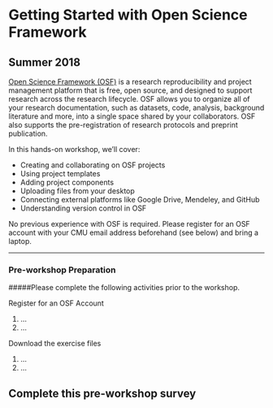 # Getting Started with Open Science Framework
## Summer 2018

[Open Science Framework (OSF)](https://osf.io/) is a research reproducibility and project management platform that is free, open source, and designed to support research across the research lifecycle. OSF allows you to organize all of your research documentation, such as datasets, code, analysis, background literature and more, into a single space shared by your collaborators. OSF also supports the pre-registration of research protocols and preprint publication.

In this hands-on workshop, we’ll cover:

* Creating and collaborating on OSF projects
* Using project templates
* Adding project components
* Uploading files from your desktop
* Connecting external platforms like Google Drive, Mendeley, and GitHub
* Understanding version control in OSF

No previous experience with OSF is required. Please register for an OSF account with your CMU email address beforehand (see below) and bring a laptop. 

---

### Pre-workshop Preparation

#####Please complete the following activities prior to the workshop.

Register for an OSF Account

1. ...
2. ...

Download the exercise files

1. ...
2. ...

Complete this pre-workshop survey
---
